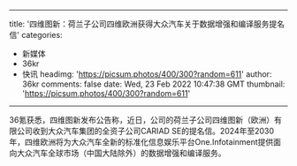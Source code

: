 
---
title: '四维图新：荷兰子公司四维欧洲获得大众汽车关于数据增强和编译服务提名信'
categories: 
 - 新媒体
 - 36kr
 - 快讯
headimg: 'https://picsum.photos/400/300?random=611'
author: 36kr
comments: false
date: Wed, 23 Feb 2022 10:47:38 GMT
thumbnail: 'https://picsum.photos/400/300?random=611'
---

<div>   
36氪获悉，四维图新发布公告称，近日，公司的荷兰子公司四维图新（欧洲）有限公司收到大众汽车集团的全资子公司CARIAD SE的提名信。2024年至2030年，四维欧洲将为大众汽车全新的标准化信息娱乐平台One.Infotainment提供面向大众汽车全球市场（中国大陆除外）的数据增强和编译服务。  
</div>
            